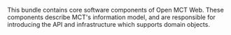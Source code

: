 This bundle contains core software components of Open MCT Web. These 
components describe MCT's information model, and are responsible for 
introducing the API and infrastructure which supports domain objects.
